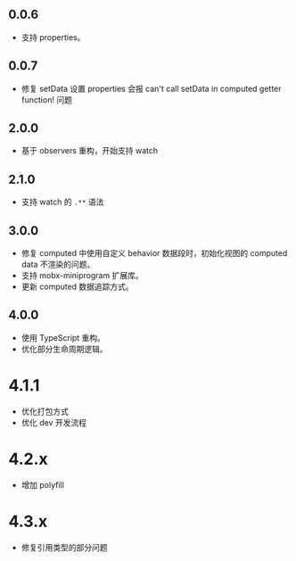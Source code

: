 ## 0.0.6

- 支持 properties。

## 0.0.7

- 修复 setData 设置 properties 会报 can't call setData in computed getter function! 问题

## 2.0.0

- 基于 observers 重构，开始支持 watch

## 2.1.0

- 支持 watch 的 `.**` 语法

## 3.0.0

- 修复 computed 中使用自定义 behavior 数据段时，初始化视图的 computed data 不渲染的问题。
- 支持 mobx-miniprogram 扩展库。
- 更新 computed 数据追踪方式。

## 4.0.0

- 使用 TypeScript 重构。
- 优化部分生命周期逻辑。

# 4.1.1

- 优化打包方式
- 优化 dev 开发流程

# 4.2.x

- 增加 polyfill

# 4.3.x

- 修复引用类型的部分问题
